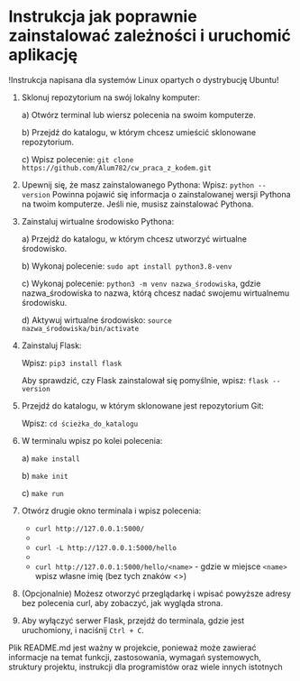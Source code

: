 # Instrukcja jak poprawnie zainstalować zależności i uruchomić aplikację

!Instrukcja napisana dla systemów Linux opartych o dystrybucję Ubuntu!

1. Sklonuj repozytorium na swój lokalny komputer:

   a) Otwórz terminal lub wiersz polecenia na swoim komputerze.
   
   b) Przejdź do katalogu, w którym chcesz umieścić sklonowane repozytorium.
   
   c) Wpisz polecenie: `git clone https://github.com/Alum782/cw_praca_z_kodem.git`

2. Upewnij się, że masz zainstalowanego Pythona:
   Wpisz: `python --version`
   Powinna pojawić się informacja o zainstalowanej wersji Pythona na twoim komputerze. Jeśli nie, musisz zainstalować Pythona.

3. Zainstaluj wirtualne środowisko Pythona:

   a) Przejdź do katalogu, w którym chcesz utworzyć wirtualne środowisko.
   
   b) Wykonaj polecenie: `sudo apt install python3.8-venv`
   
   c) Wykonaj polecenie: `python3 -m venv nazwa_środowiska`, gdzie nazwa_środowiska to nazwa, którą chcesz nadać swojemu wirtualnemu środowisku.
   
   d) Aktywuj wirtualne środowisko: `source nazwa_środowiska/bin/activate`

4. Zainstaluj Flask:

   Wpisz: `pip3 install flask`
   
   Aby sprawdzić, czy Flask zainstalował się pomyślnie, wpisz: `flask --version`

5. Przejdź do katalogu, w którym sklonowane jest repozytorium Git:

   Wpisz: `cd ścieżka_do_katalogu`

6. W terminalu wpisz po kolei polecenia:

   a) `make install`
   
   b) `make init`
   
   c) `make run`

7. Otwórz drugie okno terminala i wpisz polecenia:

   - `curl http://127.0.0.1:5000/`
   - 
   - `curl -L http://127.0.0.1:5000/hello`
   - 
   - `curl http://127.0.0.1:5000/hello/<name>` - gdzie w miejsce `<name>` wpisz własne imię (bez tych znaków <>)

8. (Opcjonalnie) Możesz otworzyć przeglądarkę i wpisać powyższe adresy bez polecenia curl, aby zobaczyć, jak wygląda strona.

9. Aby wyłączyć serwer Flask, przejdź do terminala, gdzie jest uruchomiony, i naciśnij `Ctrl + C`.

Plik README.md jest ważny w projekcie, ponieważ może zawierać informacje na temat funkcji, zastosowania, wymagań systemowych, struktury projektu, instrukcji dla programistów oraz wiele innych istotnych
